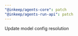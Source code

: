 ```yaml
---
"@inkeep/agents-core": patch
"@inkeep/agents-run-api": patch
---
```


Update model config resolution
